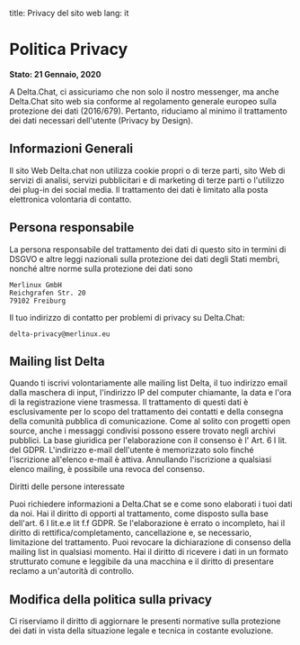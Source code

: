 title: Privacy del sito web
lang: it


#  Politica Privacy 

**Stato: 21 Gennaio, 2020**

A Delta.Chat, ci assicuriamo che non solo il nostro messenger, ma anche Delta.Chat
sito web sia conforme al regolamento generale europeo sulla protezione dei dati
(2016/679). Pertanto, riduciamo al minimo il trattamento dei dati necessari dell'utente
(Privacy by Design).

## Informazioni Generali

Il sito Web Delta.chat non utilizza cookie propri o di terze parti, sito Web
di servizi di analisi, servizi pubblicitari e di marketing di terze parti o l'utilizzo
dei plug-in dei social media. Il trattamento dei dati è limitato alla posta elettronica volontaria
di contatto.

## Persona responsabile

La persona responsabile del trattamento dei dati di questo sito in termini di
DSGVO e altre leggi nazionali sulla protezione dei dati degli Stati membri, nonché
altre norme sulla protezione dei dati sono

	Merlinux GmbH
	Reichgrafen Str. 20 
	79102 Freiburg

Il tuo indirizzo di contatto per problemi di privacy su Delta.Chat:

	delta-privacy@merlinux.eu

## Mailing list Delta

Quando ti iscrivi volontariamente alle mailing list Delta, il tuo indirizzo email
dalla maschera di input, l'indirizzo IP del computer chiamante, la data e l'ora di
la registrazione viene trasmessa. Il trattamento di questi dati è esclusivamente per lo
scopo del trattamento dei contatti e della consegna della comunità pubblica
di comunicazione. Come al solito con progetti open source, anche i messaggi condivisi possono
essere trovato negli archivi pubblici. La base giuridica per l'elaborazione con il consenso è
l' Art. 6 I lit. del GDPR. L'indirizzo e-mail dell'utente è memorizzato solo finché
l'iscrizione all'elenco e-mail è attiva. Annullando l'iscrizione a qualsiasi elenco mailing,
è possibile una revoca del consenso.

Diritti delle persone interessate

Puoi richiedere informazioni a Delta.Chat se e come sono elaborati i tuoi dati
da noi. Hai il diritto di opporti al trattamento, come disposto
sulla base dell'art. 6 I lit.e.e lit f.f GDPR. Se l'elaborazione è
errato o incompleto, hai il diritto di rettifica/completamento,
cancellazione e, se necessario, limitazione del trattamento. Puoi revocare
la dichiarazione di consenso della mailing list in qualsiasi momento. Hai il diritto
di ricevere i dati in un formato strutturato comune e leggibile da una macchina e il
diritto di presentare reclamo a un'autorità di controllo.

## Modifica della politica sulla privacy

Ci riserviamo il diritto di aggiornare le presenti normative sulla protezione dei dati in vista
della situazione legale e tecnica in costante evoluzione.

